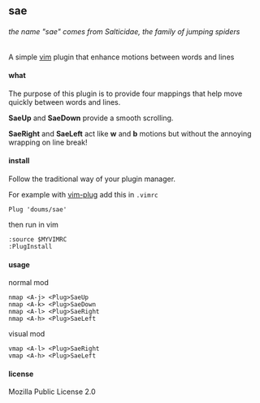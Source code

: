 ## sae

###### the name "sae" comes from Salticidae, the family of jumping spiders

A simple [vim](https://www.vim.org/) plugin that enhance motions between words and lines

#### what

The purpose of this plugin is to provide four mappings that help move quickly between words and lines.

**SaeUp** and **SaeDown** provide a smooth scrolling.

**SaeRight** and **SaeLeft** act like **w** and **b** motions but without the annoying wrapping on line break!

#### install

Follow the traditional way of your plugin manager.

For example with [vim-plug](https://github.com/junegunn/vim-plug) add this in `.vimrc`
```
Plug 'doums/sae'
```

then run in vim
```
:source $MYVIMRC
:PlugInstall
```

#### usage
normal mod
```
nmap <A-j> <Plug>SaeUp
nmap <A-k> <Plug>SaeDown
nmap <A-l> <Plug>SaeRight
nmap <A-h> <Plug>SaeLeft
```
visual mod
```
vmap <A-l> <Plug>SaeRight
vmap <A-h> <Plug>SaeLeft
```

#### license
Mozilla Public License 2.0
